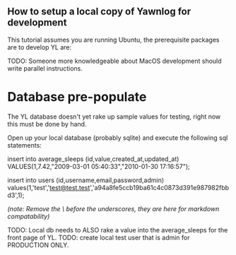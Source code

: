 How to setup a local copy of Yawnlog for development
----------------------------------------------------
This tutorial assumes you are running Ubuntu, the prerequisite packages are to develop YL are:

>
>

TODO: Someone more knowledgeable about MacOS development should write parallel instructions.


Database pre-populate
=====================

The YL database doesn't yet rake up sample values for testing, right now this must be done by hand.


Open up your local database (probably sqlite) and execute the following sql statements:

  insert into average\_sleeps (id,value,created\_at,updated\_at) VALUES(1,7.42,"2009-03-01 05:40:33","2010-01-30 17:16:57");

  insert into users (id,username,email,password,admin) values(1,'test','test@test.test','a94a8fe5ccb19ba61c4c0873d391e987982fbbd3',1);

*(note: Remove the \ before the underscores, they are here for markdown compatability)*

TODO: Local db needs to ALSO rake a value into the average\_sleeps for the front page of YL.
TODO: create local test user that is admin for PRODUCTION ONLY.
